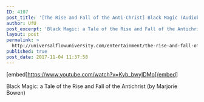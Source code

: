 ```yaml
---
ID: 4107
post_title: '[The Rise and Fall of the Anti-Christ] Black Magic (Audiobook)'
author: UfU
post_excerpt: 'Black Magic: a Tale of the Rise and Fall of the Antichrist (by Marjorie Bowen)'
layout: post
permalink: >
  http://universalflowuniversity.com/entertainment/the-rise-and-fall-of-the-anti-christ-black-magic-audiobook/
published: true
post_date: 2017-11-04 11:37:58
---
```

[embed]https://www.youtube.com/watch?v=Kyb_bwyIDMo[/embed]<br>
<p>Black Magic: a Tale of the Rise and Fall of the Antichrist (by Marjorie Bowen)</p>